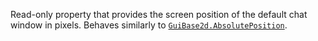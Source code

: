 Read-only property that provides the screen position of the default chat
window in pixels. Behaves similarly to [`GuiBase2d.AbsolutePosition`](https://create.roblox.com/docs/reference/engine/classes/GuiBase2d#AbsolutePosition).
